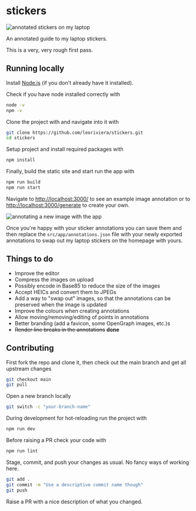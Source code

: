 # stickers

![annotated stickers on my laptop](./leos-stickers.gif)

An annotated guide to my laptop stickers.

This is a very, very rough first pass.

## Running locally 

Install [Node.js](https://nodejs.org/) (if you don't already have it installed).

Check if you have node installed correctly with

```bash
node -v
npm -v
```

Clone the project with and navigate into it with

```bash
git clone https://github.com/leoriviera/stickers.git
cd stickers
```

Setup project and install required packages with

```bash
npm install
```

Finally, build the static site and start run the app with

```bash
npm run build
npm run start
```

Navigate to [http://localhost:3000/](http://localhost:3000) to see an example image annotation or to [http://localhost:3000/generate](http://localhost:3000/generate) to create your own. 

![annotating a new image with the app](./new-annotation.gif)

Once you're happy with your sticker annotations you can save them and then replace the `src/app/annotations.json` file with your newly exported annotations to swap out my laptop stickers on the homepage with yours.


## Things to do

* Improve the editor
* Compress the images on upload
* Possibly encode in Base85 to reduce the size of the images
* Accept HEICs and convert them to JPEGs
* Add a way to "swap out" images, so that the annotations can be preserved when the image is updated
* Improve the colours when creating annotations
* Allow moving/removing/editing of points in annotations
* Better branding (add a favicon, some OpenGraph images, etc.)s
* ~~Render line breaks in the annotations~~ **done**

## Contributing

First fork the repo and clone it, then check out the main branch and get all upstream changes

```bash
git checkout main
git pull
```

Open a new branch locally

```bash
git switch -c "your-branch-name"
```

During development for hot-reloading run the project with 

```bash
npm run dev
```

Before raising a PR check your code with

```bash 
npm run lint
```

Stage, commit, and push your changes as usual. No fancy ways of working here.

```bash
git add .
git commit -m "Use a descriptive commit name though"
git push
```

Raise a PR with a nice description of what you changed.
